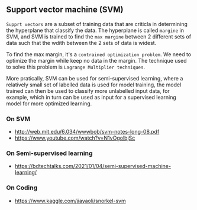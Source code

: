 ## Support vector machine (SVM)

`Supprt vectors` are a subset of training data that are criticla in determining the hyperplane that classify the data. The hyperplane is called `margine` in SVM, and SVM is trained to find the `max margine` between 2 different sets of data such that the wdith between the 2 sets of data is widest. 

To find the max margin, it's a `contrained optimization problem`. We need to optimize the margin while keep no data in the margin. The technique used to solve this problem is `Lagrange Multiplier techniques`. 

More pratically, SVM can be used for semi-supervised learning, where a relatively small set of labelled data is used for model training, the model trained can then be used to classify more unlabelled input data, for example, which in turn can be used as input for a supervised learning model for more optimized learning.

### On SVM
* http://web.mit.edu/6.034/wwwbob/svm-notes-long-08.pdf
* https://www.youtube.com/watch?v=N1vOgolbjSc

### On Semi-supervised learning
* https://bdtechtalks.com/2021/01/04/semi-supervised-machine-learning/

### On Coding
* https://www.kaggle.com/jiayaoli/snorkel-svm
